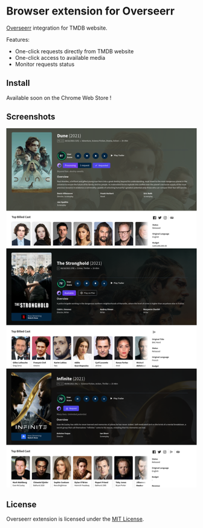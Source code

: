 # Browser extension for Overseerr

[Overseerr](https://github.com/sct/overseerr) integration for TMDB website.

Features:
- One-click requests directly from TMDB website
- One-click access to available media
- Monitor requests status

## Install

Available soon on the Chrome Web Store !

## Screenshots

![Screenshot-1](images/screenshot-1.png)
![Screenshot-2](images/screenshot-2.png)
![Screenshot-3](images/screenshot-3.png)

## License

Overseerr extension is licensed under the [MIT License](https://github.com/RemiRigal/Overseerr-Extension/blob/master/LICENSE).
